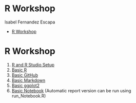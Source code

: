 R Workshop
================
Isabel Fernandez Escapa

- <a href="#r-workshop" id="toc-r-workshop">R Workshop</a>

# R Workshop

1.  [R and R Studio Setup](01_RSetup.html)
2.  [Basic R](02_BasicR.html)
3.  [Basic GitHub](03_GitHub.html)
4.  [Basic Markdown](04_MarkdownBasics.html)
5.  [Basic ggplot2](05_ggplot2.html)
6.  [Basic Notebook](06_BasicNotebook.html) (Automatic report version
    can be run using run_Notebook.R)
